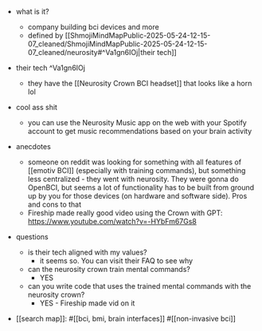   * what is it?
    * company building bci devices and more
    * defined by [[ShmojiMindMapPublic-2025-05-24-12-15-07_cleaned/ShmojiMindMapPublic-2025-05-24-12-15-07_cleaned/neurosity#^Va1gn6IOj|their tech]]
  * their tech ^Va1gn6IOj
    * they have the [[Neurosity Crown BCI headset]] that looks like a horn lol
  * cool ass shit
    * you can use the Neurosity Music app on the web with your Spotify account to get music recommendations based on your brain activity
  * anecdotes
    * someone on reddit was looking for something with all features of [[emotiv BCI]] (especially with training commands), but something less centralized - they went with neurosity. They were gonna do OpenBCI, but seems a lot of functionality has to be built from ground up by you for those devices (on hardware and software side). Pros and cons to that 
    * Fireship made really good video using the Crown with GPT: https://www.youtube.com/watch?v=-HYbFm67Gs8

  * questions
    * is their tech aligned with my values?
      * it seems so. You can visit their FAQ to see why
    * can the neurosity crown train mental commands?
      * YES
    * can you write code that uses the trained mental commands with the neurosity crown?
      * YES - Fireship made vid on it

  * [[search map]]: #[[bci, bmi, brain interfaces]] #[[non-invasive bci]]
